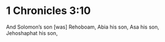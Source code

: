 # 1 Chronicles 3:10

And Solomon’s son [was] Rehoboam, Abia his son, Asa his son, Jehoshaphat his son,